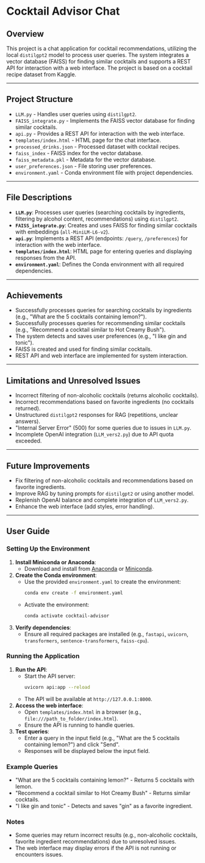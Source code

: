 # Cocktail Advisor Chat

## Overview

This project is a chat application for cocktail recommendations, utilizing the local `distilgpt2` model to process user queries. The system integrates a vector database (FAISS) for finding similar cocktails and supports a REST API for interaction with a web interface. The project is based on a cocktail recipe dataset from Kaggle.

---

## Project Structure

- `LLM.py` - Handles user queries using `distilgpt2`.
- `FAISS_integrate.py` - Implements the FAISS vector database for finding similar cocktails.
- `api.py` - Provides a REST API for interaction with the web interface.
- `templates/index.html` - HTML page for the chat interface.
- `processed_drinks.json` - Processed dataset with cocktail recipes.
- `faiss_index` - FAISS index for the vector database.
- `faiss_metadata.pkl` - Metadata for the vector database.
- `user_preferences.json` - File storing user preferences.
- `environment.yaml` - Conda environment file with project dependencies.

---

## File Descriptions

- **`LLM.py`**: Processes user queries (searching cocktails by ingredients, filtering by alcohol content, recommendations) using `distilgpt2`.
- **`FAISS_integrate.py`**: Creates and uses FAISS for finding similar cocktails with embeddings (`all-MiniLM-L6-v2`).
- **`api.py`**: Implements a REST API (endpoints: `/query`, `/preferences`) for interaction with the web interface.
- **`templates/index.html`**: HTML page for entering queries and displaying responses from the API.
- **`environment.yaml`**: Defines the Conda environment with all required dependencies.

---

## Achievements

- Successfully processes queries for searching cocktails by ingredients (e.g., "What are the 5 cocktails containing lemon?").
- Successfully processes queries for recommending similar cocktails (e.g., "Recommend a cocktail similar to Hot Creamy Bush").
- The system detects and saves user preferences (e.g., "I like gin and tonic").
- FAISS is created and used for finding similar cocktails.
- REST API and web interface are implemented for system interaction.

---

## Limitations and Unresolved Issues

- Incorrect filtering of non-alcoholic cocktails (returns alcoholic cocktails).
- Incorrect recommendations based on favorite ingredients (no cocktails returned).
- Unstructured `distilgpt2` responses for RAG (repetitions, unclear answers).
- "Internal Server Error" (500) for some queries due to issues in `LLM.py`.
- Incomplete OpenAI integration (`LLM_vers2.py`) due to API quota exceeded.

---

## Future Improvements

- Fix filtering of non-alcoholic cocktails and recommendations based on favorite ingredients.
- Improve RAG by tuning prompts for `distilgpt2` or using another model.
- Replenish OpenAI balance and complete integration of `LLM_vers2.py`.
- Enhance the web interface (add styles, error handling).

---

## User Guide

### Setting Up the Environment
1. **Install Miniconda or Anaconda**:
   - Download and install from [Anaconda](https://www.anaconda.com/products/distribution) or [Miniconda](https://docs.conda.io/en/latest/miniconda.html).
2. **Create the Conda environment**:
   - Use the provided `environment.yaml` to create the environment:
     ```bash
     conda env create -f environment.yaml
     ```
   - Activate the environment:
     ```bash
     conda activate cocktail-advisor
     ```
3. **Verify dependencies**:
   - Ensure all required packages are installed (e.g., `fastapi`, `uvicorn`, `transformers`, `sentence-transformers`, `faiss-cpu`).

### Running the Application
1. **Run the API**:
   - Start the API server:
     ```bash
     uvicorn api:app --reload
     ```
   - The API will be available at `http://127.0.0.1:8000`.
2. **Access the web interface**:
   - Open `templates/index.html` in a browser (e.g., `file:///path_to_folder/index.html`).
   - Ensure the API is running to handle queries.
3. **Test queries**:
   - Enter a query in the input field (e.g., "What are the 5 cocktails containing lemon?") and click "Send".
   - Responses will be displayed below the input field.

### Example Queries
- "What are the 5 cocktails containing lemon?" - Returns 5 cocktails with lemon.
- "Recommend a cocktail similar to Hot Creamy Bush" - Returns similar cocktails.
- "I like gin and tonic" - Detects and saves "gin" as a favorite ingredient.

### Notes
- Some queries may return incorrect results (e.g., non-alcoholic cocktails, favorite ingredient recommendations) due to unresolved issues.
- The web interface may display errors if the API is not running or encounters issues.